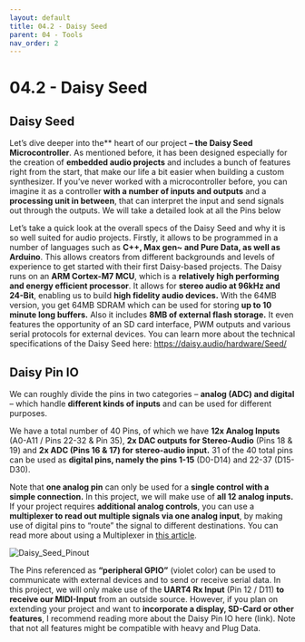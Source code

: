```yaml
---
layout: default
title: 04.2 - Daisy Seed
parent: 04 - Tools
nav_order: 2
---
```


# 04.2 - Daisy Seed

## Daisy Seed

Let’s dive deeper into the** heart of our project **– the Daisy Seed Microcontroller**. As mentioned before, it has been designed especially for the creation of **embedded audio projects** and includes a bunch of features right from the start, that make our life a bit easier when building a custom synthesizer. If you’ve never worked with a microcontroller before, you can imagine it as a controller **with a number of inputs and outputs** and a **processing unit in between**, that can interpret the input and send signals out through the outputs. We will take a detailed look at all the Pins below

Let’s take a quick look at the overall specs of the Daisy Seed and why it is so well suited for audio projects. Firstly, it allows to be programmed in a number of languages such as **C++, Max gen~ and Pure Data, as well as Arduino**. This allows creators from different backgrounds and levels of experience to get started with their first Daisy-based projects. The Daisy runs on an **ARM Cortex-M7 MCU**, which is a **relatively high performing and energy efficient processor**. It allows for **stereo audio at 96kHz and 24-Bit**, enabling us to build **high fidelity audio devices.** With the 64MB version, you get 64MB SDRAM which can be used for storing **up to 10 minute long buffers.** Also it includes **8MB of external flash storage.**
It even features the opportunity of an SD card interface, PWM outputs and various serial protocols for external devices. You can learn more about the technical specifications of the Daisy Seed here: https://daisy.audio/hardware/Seed/

## Daisy Pin IO

We can roughly divide the pins in two categories – **analog (ADC) and digital** – which handle **different kinds of inputs** and can be used for different purposes. 

We have a total number of 40 Pins, of which we have **12x Analog Inputs** (A0-A11 / Pins 22-32 & Pin 35), **2x DAC outputs for Stereo-Audio** (Pins 18 & 19) and **2x ADC (Pins 16 & 17) for stereo-audio input.** 31 of the 40 total pins can be used as **digital pins, namely the pins 1-15** (D0-D14) and 22-37 (D15-D30).

Note that **one analog pin** can only be used for a **single control with a simple connection.** In this project, we will make use of **all 12 analog inputs.** If your project requires **additional analog controls**, you can use a **multiplexer to read out multiple signals via one analog input**, by making use of digital pins to “route” the signal to different destinations. You can read more about using a Multiplexer in [this article](https://electro-smith.com/blogs/seeds-n-circuits/what-the-mux-a-guided-tutorial-for-using-multiplexers-with-daisy).

![Daisy_Seed_Pinout](https://github.com/user-attachments/assets/cdad4d97-df48-4076-8c66-2dbf0820fe81)


The Pins referenced as **“peripheral GPIO”** (violet color) can be used to communicate with external devices and to send or receive serial data. In this project, we will only make use of the **UART4 Rx Input** (Pin 12 / D11) **to receive our MIDI-Input** from an outside source. However, if you plan on extending your project and want to **incorporate a display, SD-Card or other features**, I recommend reading more about the Daisy Pin IO here (link). Note that not all features might be compatible with heavy and Plug Data.

